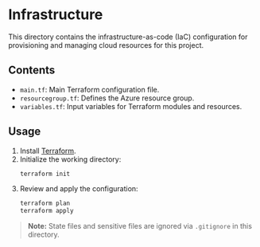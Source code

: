 # Infrastructure

This directory contains the infrastructure-as-code (IaC) configuration for provisioning and managing cloud resources for this project.

## Contents
- `main.tf`: Main Terraform configuration file.
- `resourcegroup.tf`: Defines the Azure resource group.
- `variables.tf`: Input variables for Terraform modules and resources.

## Usage

1. Install [Terraform](https://www.terraform.io/downloads.html).
2. Initialize the working directory:
   ```sh
   terraform init
   ```
3. Review and apply the configuration:
   ```sh
   terraform plan
   terraform apply
   ```

> **Note:** State files and sensitive files are ignored via `.gitignore` in this directory. 